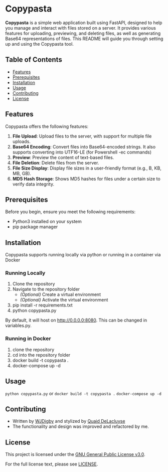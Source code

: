 # Copypasta

**Copypasta** is a simple web application built using FastAPI, designed to help you manage and interact with files stored on a server. It provides various features for uploading, previewing, and deleting files, as well as generating Base64 representations of files. This README will guide you through setting up and using the Copypasta tool.

## Table of Contents

- [Features](#features)
- [Prerequisites](#prerequisites)
- [Installation](#installation)
- [Usage](#usage)
- [Contributing](#contributing)
- [License](#license)

## Features

Copypasta offers the following features:

1. **File Upload**: Upload files to the server, with support for multiple file uploads.
2. **Base64 Encoding**: Convert files into Base64-encoded strings. It also supports converting into UTF16-LE (for Powershell -ec commands)
3. **Preview**: Preview the content of text-based files.
4. **File Deletion**: Delete files from the server.
5. **File Size Display**: Display file sizes in a user-friendly format (e.g., B, KB, MB, GB).
6. **MD5 Hash Storage**: Shows MD5 hashes for files under a certain size to verify data integrity.

## Prerequisites

Before you begin, ensure you meet the following requirements:

- Python3 installed on your system
- pip package manager

## Installation

Copypasta supports running locally via python or running in a container via Docker

### Running Locally

1. Clone the repository
2. Navigate to the repository folder
   - *(Optional)* Create a virtual environment
   - *(Optional)* Activate the virtual environment
3. pip install -r requirements.txt
4. python copypasta.py

By default, it will host on http://0.0.0.0:8080. This can be changed in variables.py.

### Running in Docker
1. clone the repository
2. cd into the repository folder
3. docker build -t copypasta .
4. docker-compose up -d

## Usage

`python copypasta.py`
or
`docker build -t copypasta .`
`docker-compose up -d`

## Contributing

- Written by [WJDigby](https://github.com/WJDigby) and stylized by [Quaid DeLacluyse](https://github.com/ezra-buckingham/copypasta)
- The functionality and design was improved and refactored by me.

## License

This project is licensed under the [GNU General Public License v3.0](https://www.gnu.org/licenses/gpl-3.0.en.html).

For the full license text, please see [LICENSE](LICENSE).